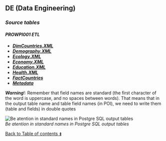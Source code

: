## DE (Data Engineering)  

### **_Source tables_**  

#### **_PROWPI001 ETL_**  

  - **_[DimCountries.XML](DimCountries.XML.md)_**  
  - **_[Demography.XML](Demography.XML.md)_** 
  - **_[Ecology.XML](Ecology.XML.md)_** 
  - **_[Economy.XML](Economy.XML.md)_** 
  - **_[Education.XML](Education.XML.md)_**  
  - **_[Health.XML](Health.XML.md)_**  
  - **_[FactCountries](FactCountries.md)_**  
  - **_[Metadata](Metadata.md)_**  
    

  **_Warning_**!: Remember that field names are standard (the first character of the word is uppercase, and no spaces between words). That means that in the output table name and table field names (in POI), we need to write them (table and fields) in double quotes  

![Be atention in standard names in Postgre SQL output tables](https://i.imgur.com/bHgo76C.png)  
_Be atention in standard names in Postgre SQL output tables_

[Back to Table of contents :arrow_double_up:](../README.md)